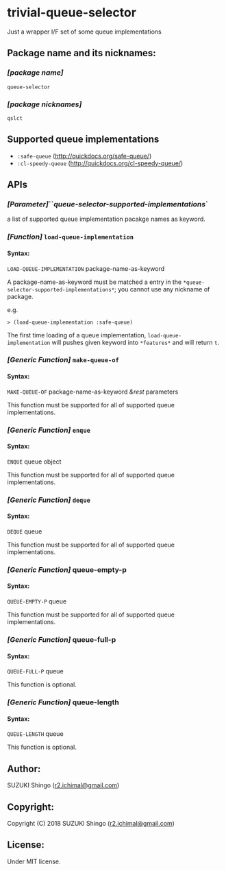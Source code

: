 trivial-queue-selector
====

Just a wrapper I/F set of some queue implementations

## Package name and its nicknames:

### *[package name]*

`queue-selector`

### *[package nicknames]*

`qslct`

## Supported queue implementations

* `:safe-queue` (http://quickdocs.org/safe-queue/)
* `:cl-speedy-queue` (http://quickdocs.org/cl-speedy-queue/)

## APIs

### *[Parameter]*``*queue-selector-supported-implementations*`

a list of supported queue implementation pacakge names as keyword.

### *[Function]* `load-queue-implementation`
#### Syntax:
`LOAD-QUEUE-IMPLEMENTATION` package-name-as-keyword

A package-name-as-keyword must be matched a entry in the `*queue-selector-supported-implementations*`; you cannot use any nickname of package.

e.g.

```common-lisp
> (load-queue-implementation :safe-queue)
```

The first time loading of a queue implementation, `load-queue-implementation` will pushes given keyword into `*features*` and will return `t`.

### *[Generic Function]* `make-queue-of`
#### Syntax:
`MAKE-QUEUE-OF` package-name-as-keyword *&rest* parameters

This function must be supported for all of supported queue implementations.

### *[Generic Function]* `enque`
#### Syntax:
`ENQUE` queue object

This function must be supported for all of supported queue implementations.

### *[Generic Function]* `deque`
#### Syntax:
`DEQUE` queue

This function must be supported for all of supported queue implementations.

### *[Generic Function]* queue-empty-p
#### Syntax:
`QUEUE-EMPTY-P` queue

This function must be supported for all of supported queue implementations.

### *[Generic Function]* queue-full-p
#### Syntax:
`QUEUE-FULL-P` queue

This function is optional.

### *[Generic Function]* queue-length
#### Syntax:
`QUEUE-LENGTH` queue

This function is optional.

## Author:

SUZUKI Shingo (r2.ichimal@gmail.com)

## Copyright:

Copyright (C) 2018 SUZUKI Shingo (r2.ichimal@gmail.com)

## License:
Under MIT license.

